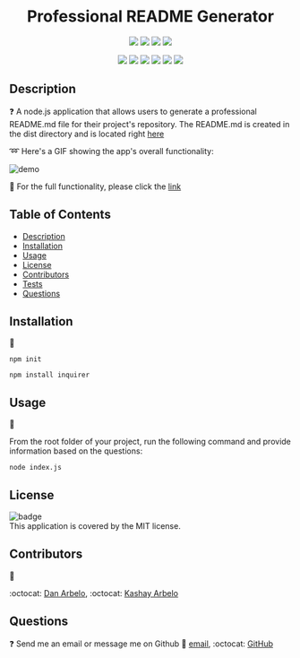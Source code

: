 
  <h1 align="center">Professional README Generator </h1>
  
  <p align="center">
    <img src="https://img.shields.io/github/repo-size/Govepitr/ProfessionalREADMEGenerator?style=plastic" />
    <img src="https://img.shields.io/github/languages/count/Govepitr/ProfessionalREADMEGenerator?style=plastic" />
    <img src="https://img.shields.io/github/languages/top/Govepitr/ProfessionalREADMEGenerator?style=plastic" />
    <img src="https://img.shields.io/github/last-commit/govepitr/ProfessionalREADMEGenerator?style=plastic" />
  </p>

  <p align="center">
    <img src="https://img.shields.io/badge/Javascript-yellow" />
    <img src="https://img.shields.io/badge/jQuery-orange" />
    <img src="https://img.shields.io/badge/-node.js-green" />
    <img src="https://img.shields.io/badge/-inquirer-purple" />
    <img src="https://img.shields.io/badge/-screencastify-red" />
    <img src="https://img.shields.io/badge/-json-orange"" />
  </p>
  
  ## Description
  ❓ A node.js application that allows users to generate a professional README.md file for their project's repository. The README.md is created in the dist directory and is located right [here](./dist/README.md)

  :loop: Here's a GIF showing the app's overall functionality:

  ![demo](./src/demo.gif)

  :movie_camera: For the full functionality, please click the [link](./src/demo.webm)

  
  ## Table of Contents
  - [Description](#description)
  - [Installation](#installation)
  - [Usage](#usage)
  - [License](#license)
  - [Contributors](#contributors)
  - [Tests](#tests)
  - [Questions](#questions)

  ## Installation
  🚨 
  
  `npm init`

  `npm install inquirer`

  ## Usage
  🚀 

  From the root folder of your project, run the following command and provide information based on the questions: 
  
  `node index.js`

  ## License
  ![badge](https://img.shields.io/badge/license-MIT-success)
  <br />
  This application is covered by the MIT license.

  ## Contributors
  👥<br />
  
  :octocat: [Dan Arbelo](https://github.com/govepitr), :octocat: [Kashay Arbelo](https://github.com/KashCodes)


  ## Questions
  :question: Send me an email or message me on Github 📜 [email](mailto:dan@arbelo.me), :octocat: [GitHub](https://github.com/govepitr)<br />
    
    

    
  
